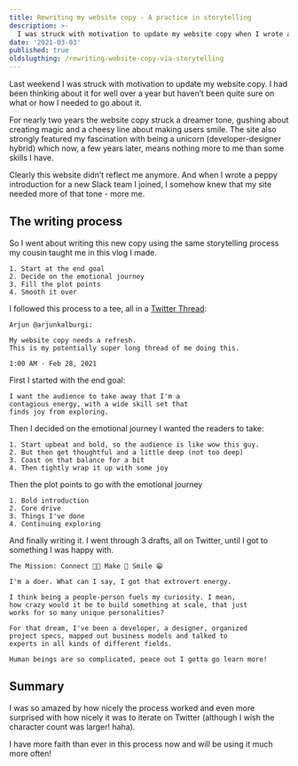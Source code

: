 ```yaml
---
title: Rewriting my website copy - A practice in storytelling
description: >-
  I was struck with motivation to update my website copy when I wrote a peppy introduction for a new Slack team I joined and decided that my site needed more of that tone.
date: '2021-03-03'
published: true
oldslugthing: /rewriting-website-copy-via-storytelling
---
```


Last weekend I was struck with motivation to update my website copy. I had been thinking about it for well over a year but haven’t been quite sure on what or how I needed to go about it.

For nearly two years the website copy struck a dreamer tone, gushing about creating magic and a cheesy line about making users smile. The site also strongly featured my fascination with being a unicorn (developer-designer hybrid) which now, a few years later, means nothing more to me than some skills I have.

Clearly this website didn’t reflect me anymore. And when I wrote a peppy introduction for a new Slack team I joined, I somehow knew that my site needed more of that tone - more me.

## The writing process

So I went about writing this new copy using the same storytelling process my cousin taught me in this vlog I made.

```
1. Start at the end goal
2. Decide on the emotional journey
3. Fill the plot points
4. Smooth it over
```

I followed this process to a tee, all in a [Twitter Thread](https://twitter.com/arjunkalburgi/status/1365904663137116160):

```
Arjun @arjunkalburgi:

My website copy needs a refresh.
This is my potentially super long thread of me doing this.

1:00 AM · Feb 28, 2021
```

First I started with the end goal:

```
I want the audience to take away that I'm a
contagious energy, with a wide skill set that
finds joy from exploring.
```

Then I decided on the emotional journey I wanted the readers to take:

```
1. Start upbeat and bold, so the audience is like wow this guy.
2. But then get thoughtful and a little deep (not too deep)
3. Coast on that balance for a bit
4. Then tightly wrap it up with some joy
```

Then the plot points to go with the emotional journey

```
1. Bold introduction
2. Core drive
3. Things I've done
4. Continuing exploring
```

And finally writing it. I went through 3 drafts, all on Twitter, until I got to something I was happy with.

```
The Mission: Connect 🤙🏾 Make 🔨 Smile 😁

I'm a doer. What can I say, I got that extrovert energy.

I think being a people-person fuels my curiosity. I mean,
how crazy would it be to build something at scale, that just
works for so many unique personalities?

For that dream, I've been a developer, a designer, organized
project specs, mapped out business models and talked to
experts in all kinds of different fields.

Human beings are so complicated, peace out I gotta go learn more!
```

## Summary

I was so amazed by how nicely the process worked and even more surprised with how nicely it was to iterate on Twitter (although I wish the character count was larger! haha).

I have more faith than ever in this process now and will be using it much more often!
